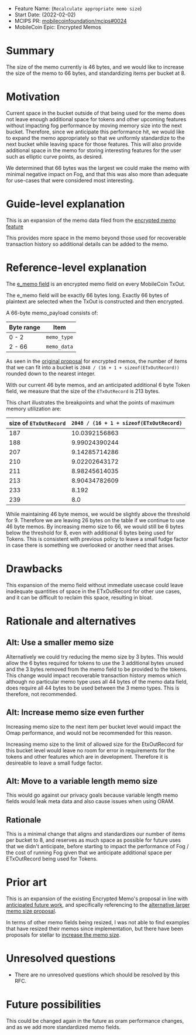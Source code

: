 - Feature Name: (`Recalculate appropriate memo size`)
- Start Date: (2022-02-02)
- MCIPS PR: [mobilecoinfoundation/mcips#0024](https://github.com/mobilecoinfoundation/mcips/pull/0024)
- MobileCoin Epic: Encrypted Memos

# Summary
[summary]: #summary

The size of the memo currently is 46 bytes, and we would like to increase the size of the memo to 66 bytes, and standardizing items per bucket at 8.

# Motivation
[motivation]: #motivation

Current space in the bucket outside of that being used for the memo does not leave enough additional space for tokens and other upcoming features without impacting fog performance by moving memory size into the next bucket. Therefore, since we anticipate this performance hit, we would like to expand the memo appropriately so that we uniformly standardize to the next bucket while leaving space for those features. This will also provide additional space in the memo for storing interesting features for the user such as elliptic curve points, as desired.

We determined that 66 bytes was the largest we could make the memo with minimal negative impact on Fog, and that this was also more than adequate for use-cases that were considered most interesting. 

# Guide-level explanation
[guide-level-explanation]: #guide-level-explanation

This is an expansion of the memo data filed from the [encrypted memo feature](https://github.com/mobilecoinfoundation/mcips/blob/main/text/0003-encrypted-memos.md#alt-use-a-longer-memo-size)

This provides more space in the memo beyond those used for recoverable transaction history so additional details can be added to the memo.

# Reference-level explanation
[reference-level-explanation]: #reference-level-explanation

The [e_memo field](https://github.com/mobilecoinfoundation/mcips/blob/main/text/0003-encrypted-memos.md#reference-level-explanation
) is an encrypted memo field on every MobileCoin TxOut.

The e_memo field will be exactly 66 bytes long. Exactly 66 bytes of plaintext are selected when the TxOut is constructed and then encrypted.

A 66-byte memo_payload consists of:

| Byte range | Item |
| ---------- | ---- |
| 0 - 2      | `memo_type` |
| 2 - 66     | `memo_data` |

As seen in the [original proposal](https://github.com/mobilecoinfoundation/mcips/blob/main/text/0003-encrypted-memos.md#alt-use-a-longer-memo-size) for encrypted memos, the number of items that we can fit into a bucket is `2048 / (16 + 1 + sizeof(ETxOutRecord))` rounded down to the nearest integer.

With our current 46 byte memos, and an anticipated additional 6 byte Token field, we measure that the size of the `ETxOutRecord` is 213 bytes.

This chart illustrates the breakpoints and what the points of maximum memory utilization are:

| size of `ETxOutRecord` | `2048 / (16 + 1 + sizeof(ETxOutRecord)` |
| ---------------------- | --------------------------------------- |
| 187                    | 10.0392156863 |
| 188                    | 9.99024390244 |
| 207                    | 9.14285714286 |
| 210                    | 9.02202643172 |
| 211                    | 8.98245614035 |
| 213                    | 8.90434782609 |
| 233                    | 8.192         |
| 239                    | 8.0           |

While maintaining 46 byte memos, we would be slightly above the threshold for 9. Therefore we are leaving 26 bytes on the table if we continue to use 46 byte memos. By increasing memo size to 66, we would still be 6 bytes below the threshold for 8, even with additional 6 bytes being used for Tokens. This is consistent with previous policy to leave a small fudge factor in case there is something we overlooked or another need that arises.


# Drawbacks
[drawbacks]: #drawbacks

This expansion of the memo field without immediate usecase could leave inadequate quantities of space in the ETxOutRecord for other use cases, and it can be difficult to reclaim this space, resulting in bloat. 

# Rationale and alternatives
[rationale-and-alternatives]: #rationale-and-alternatives

## Alt: Use a smaller memo size

Alternatively we could try reducing the memo size by 3 bytes. This would allow the 6 bytes required for tokens to use the 3 additional bytes unused and the 3 bytes removed from the memo field to be provided to the tokens. This change would impact recoverable transaction history memos which although no particular memo type uses all 44 bytes of the memo data field, does require all 44 bytes to be used between the 3 memo types. This is therefore, not recommended.

## Alt: Increase memo size even further

Increasing memo size to the next item per bucket level would impact the Omap performance, and would not be recommended for this reason. 

Increasing memo size to the limit of allowed size for the EtxOutRecord for this bucket level would leave no room for error in requirements for the tokens and other features which are in development. Therefore it is desireable to leave a small fudge factor.

## Alt: Move to a variable length memo size

This would go against our privacy goals because variable length memo fields would leak meta data and also cause issues when using ORAM.

## Rationale

This is a minimal change that aligns and standardizes our number of items per bucket to 8, and reserves as much space as possible for future uses that we didn't anticipate, before starting to impact the performance of Fog / the cost of running Fog given that we anticipate additional space per ETxOutRecord being used for Tokens. 

# Prior art
[prior-art]: #prior-art

This is an expansion of the existing Encrypted Memo's proposal in line with [anticipated future work](https://github.com/mobilecoinfoundation/mcips/blob/main/text/0003-encrypted-memos.md#future-possibilities), and specifically referencing to the [alternative larger memo size proposal](https://github.com/mobilecoinfoundation/mcips/blob/main/text/0003-encrypted-memos.md#alt-use-a-longer-memo-size). 

In terms of other memo fields being resized, I was not able to find examples that have resized their memos since implementation, but there have been proposals for stellar to [increase the memo size](https://galactictalk.org/d/433-stellar-should-have-a-big-memo-or-data).

# Unresolved questions
[unresolved-questions]: #unresolved-questions

- There are no unresolved questions which should be resolved by this RFC.

# Future possibilities
[future-possibilities]: #future-possibilities

This could be changed again in the future as oram performance changes, and as we add more standardized memo fields.